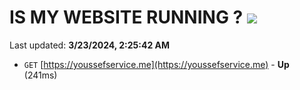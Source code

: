 # IS MY WEBSITE RUNNING ? [![](https://img.shields.io/static/v1?label=Sponsor&message=%E2%9D%A4&logo=GitHub&color=%23fe8e86)](https://github.com/sponsors/<username>)

Last updated: **3/23/2024, 2:25:42 AM**

- `GET` [https://youssefservice.me](https://youssefservice.me) - **Up** (241ms)
